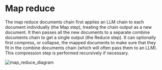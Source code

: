 Map reduce
==========

The map reduce documents chain first applies an LLM chain to each document individually (the Map step), treating the chain output as a new document. It then passes all the new documents to a separate combine documents chain to get a single output (the Reduce step). It can optionally first compress, or collapse, the mapped documents to make sure that they fit in the combine documents chain (which will often pass them to an LLM). This compression step is performed recursively if necessary.

![map_reduce_diagram](/assets/images/map_reduce-c65525a871b62f5cacef431625c4d133.jpg)